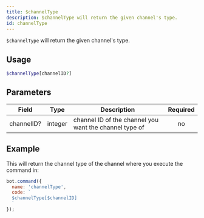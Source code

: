 ```yaml
---
title: $channelType 
description: $channelType will return the given channel's type.
id: channelType
---
```


`$channelType` will return the given channel's type.

## Usage

```php
$channelType[channelID?]
```

## Parameters 


| Field      | Type    | Description                                            | Required |
| ---------- | ------- | ------------------------------------------------------ | :------: |
| channelID? | integer | channel ID of the channel you want the channel type of |    no    |


## Example

This will return the channel type of the channel where you execute the command in:

```javascript
bot.command({
  name: 'channelType',
  code: `
  $channelType[$channelID]
  `
});
```